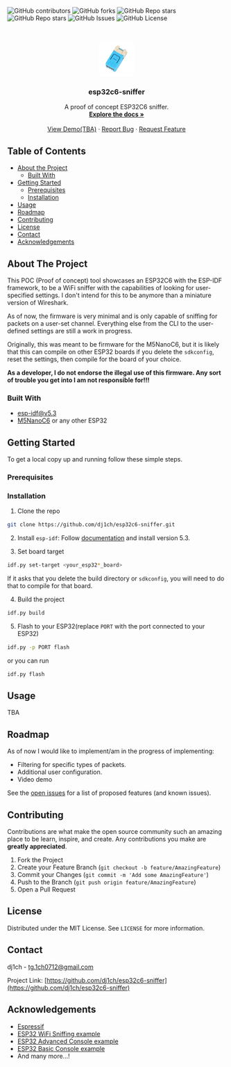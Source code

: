 ![GitHub contributors](https://img.shields.io/github/contributors/dj1ch/esp32c6-sniffer)
![GitHub forks](https://img.shields.io/github/forks/dj1ch/esp32c6-sniffer)
![GitHub Repo stars](https://img.shields.io/github/stars/dj1ch/esp32c6-sniffer)
![GitHub Repo stars](https://img.shields.io/github/stars/dj1ch/esp32c6-sniffer)
![GitHub Issues](https://img.shields.io/github/issues/dj1ch/esp32c6-sniffer)
![GitHub License](https://img.shields.io/github/license/dj1ch/esp32c6-sniffer)

<!-- PROJECT LOGO -->
<br />
<p align="center">
  <a href="https://github.com/dj1ch/esp32c6-sniffer">
    <img src="images/logo.png" alt="Logo" width="80" height="80">
  </a>

  <h3 align="center">esp32c6-sniffer</h3>

  <p align="center">
    A proof of concept ESP32C6 sniffer.
    <br />
    <a href="https://github.com/dj1ch/esp32c6-sniffer"><strong>Explore the docs »</strong></a>
    <br />
    <br />
    <a href="https://github.com/dj1ch/esp32c6-sniffer">View Demo(TBA)</a>
    ·
    <a href="https://github.com/dj1ch/esp32c6-sniffer/issues">Report Bug</a>
    ·
    <a href="https://github.com/dj1ch/esp32c6-sniffer/issues">Request Feature</a>
  </p>
</p>



<!-- TABLE OF CONTENTS -->
## Table of Contents

* [About the Project](#about-the-project)
  * [Built With](#built-with)
* [Getting Started](#getting-started)
  * [Prerequisites](#prerequisites)
  * [Installation](#installation)
* [Usage](#usage)
* [Roadmap](#roadmap)
* [Contributing](#contributing)
* [License](#license)
* [Contact](#contact)
* [Acknowledgements](#acknowledgements)

<!-- ABOUT THE PROJECT -->
## About The Project

This POC (Proof of concept) tool showcases an ESP32C6 with the ESP-IDF framework, to be a WiFi sniffer with the capabilities of looking for user-specified settings. I don't intend for this to be anymore than a miniature version of Wireshark.

As of now, the firmware is very minimal and is only capable of sniffing for packets on a user-set channel. Everything else from the CLI to the user-defined settings are still a work in progress.

Originally, this was meant to be firmware for the M5NanoC6, but it is likely that this can compile on other ESP32 boards if you delete the `sdkconfig`, reset the settings, then compile for the board of your choice.

**As a developer, I do not endorse the illegal use of this firmware. Any sort of trouble you get into I am not responsible for!!!**


### Built With

* [esp-idf@v5.3](https://github.com/espressif/esp-idf/tree/v5.3)
* [M5NanoC6](https://shop.m5stack.com/products/m5stack-nanoc6-dev-kit) or any other ESP32

<!-- GETTING STARTED -->
## Getting Started

To get a local copy up and running follow these simple steps.

### Prerequisites

### Installation

1. Clone the repo

```sh
git clone https://github.com/dj1ch/esp32c6-sniffer.git
```

2. Install `esp-idf`: Follow [documentation](https://docs.espressif.com/projects/esp-idf/en/latest/esp32/get-started/#installation) and install version 5.3.

3. Set board target

```sh
idf.py set-target <your_esp32*_board>
```

If it asks that you delete the build directory or `sdkconfig`, you will need to do that to compile for that board. 

4. Build the project

```sh
idf.py build
```

5. Flash to your ESP32(replace `PORT` with the port connected to your ESP32)

```sh
idf.py -p PORT flash
```

or you can run

```sh
idf.py flash
```

<!-- USAGE EXAMPLES -->
## Usage

TBA

<!-- ROADMAP -->
## Roadmap

As of now I would like to implement/am in the progress of implementing:

* Filtering for specific types of packets.
* Additional user configuration.
* Video demo

See the [open issues](https://github.com/dj1ch/esp32c6-sniffer/issues) for a list of proposed features (and known issues).

<!-- CONTRIBUTING -->
## Contributing

Contributions are what make the open source community such an amazing place to be learn, inspire, and create. Any contributions you make are **greatly appreciated**.

1. Fork the Project
2. Create your Feature Branch (`git checkout -b feature/AmazingFeature`)
3. Commit your Changes (`git commit -m 'Add some AmazingFeature'`)
4. Push to the Branch (`git push origin feature/AmazingFeature`)
5. Open a Pull Request

<!-- LICENSE -->
## License

Distributed under the MIT License. See `LICENSE` for more information.

<!-- CONTACT -->
## Contact

dj1ch - tg.1ch0712@gmail.com

Project Link: [https://github.com/dj1ch/esp32c6-sniffer](https://github.com/dj1ch/esp32c6-sniffer)

<!-- ACKNOWLEDGEMENTS -->
## Acknowledgements

* [Espressif](https://github.com/espressif/)
* [ESP32 WiFi Sniffing example](https://github.com/lpodkalicki/blog/blob/master/esp32/016_wifi_sniffer/main/main.c)
* [ESP32 Advanced Console example](https://github.com/espressif/esp-idf/tree/v5.3/examples/system/console/advanced)
* [ESP32 Basic Console example](https://github.com/espressif/esp-idf/tree/v5.3/examples/system/console/basic)
* And many more...!
